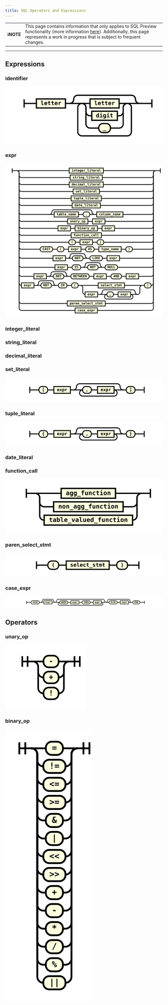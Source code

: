 ```yaml
---
title: SQL Operators and Expressions
---
```


| | |
|-|-|
| **ℹ️NOTE** | This page contains information that only applies to SQL Preview functionality (more information [here](/reference/data-querying-ref/sql/sql-overview)). Additionally, this page represents a work in progress that is subject to frequent changes. |

---


## Expressions

### identifier
![expr](/img/sql/identifier.svg)

### expr
![expr](/img/sql/expr.svg)

### integer_literal


### string_literal


### decimal_literal


### set_literal
![expr](/img/sql/set_literal.svg)

### tuple_literal
![expr](/img/sql/tuple_literal.svg)

### date_literal

### function_call
![expr](/img/sql/function_call.svg)

### paren_select_stmt
![expr](/img/sql/paren_select_stmt.svg)

### case_expr
![expr](/img/sql/case_expr.svg)

## Operators

### unary_op
![expr](/img/sql/unary_op.svg)

### binary_op
![expr](/img/sql/binary_op.svg)
